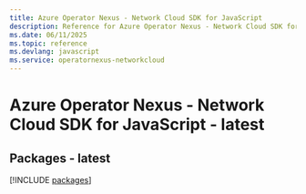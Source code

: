 ```yaml
---
title: Azure Operator Nexus - Network Cloud SDK for JavaScript
description: Reference for Azure Operator Nexus - Network Cloud SDK for JavaScript
ms.date: 06/11/2025
ms.topic: reference
ms.devlang: javascript
ms.service: operatornexus-networkcloud
---
```

# Azure Operator Nexus - Network Cloud SDK for JavaScript - latest
## Packages - latest
[!INCLUDE [packages](operator-nexus---network-cloud-index.md)]